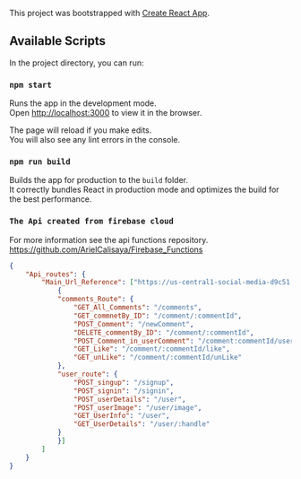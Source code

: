 This project was bootstrapped with [Create React App](https://github.com/facebook/create-react-app).

## Available Scripts

In the project directory, you can run:

### `npm start`

Runs the app in the development mode.<br />
Open [http://localhost:3000](http://localhost:3000) to view it in the browser.

The page will reload if you make edits.<br />
You will also see any lint errors in the console.

### `npm run build`

Builds the app for production to the `build` folder.<br />
It correctly bundles React in production mode and optimizes the build for the best performance.

### `The Api created from firebase cloud`

For more information see the api functions repository.<br />
https://github.com/ArielCalisaya/Firebase_Functions

```json
{
    "Api_routes": {
        "Main_Url_Reference": ["https://us-central1-social-media-d9c51.cloudfunctions.net/api", [
            {
            "comments_Route": {
                "GET_All_Comments": "/comments",
                "GET_commnetBy_ID": "/comment/:commentId",
                "POST_Comment": "/newComment",
                "DELETE_commentBy_ID": "/comment/:commentId",
                "POST_Comment_in_userComment": "/comment:commentId/userInComment",
                "GET_Like": "/comment/:commentId/like",
                "GET_unLike": "/comment/:commentId/unLike"
            },
            "user_route": {
                "POST_singup": "/signup",
                "POST_signin": "/signin",
                "POST_userDetails": "/user",
                "POST_userImage": "/user/image",
                "GET_UserInfo": "/user",
                "GET_UserDetails": "/user/:handle"
            }
            }]
        ]
    }
}
```
